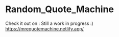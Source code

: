 # Random_Quote_Machine
Check it out on : 
Still a work in progress :)
https://mrequotemachine.netlify.app/
